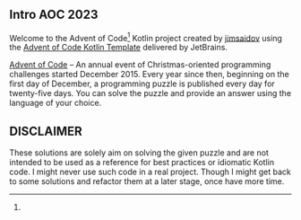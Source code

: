 ## Intro AOC 2023
Welcome to the Advent of Code[^aoc] Kotlin project created by [jimsaidov][github] using the [Advent of Code Kotlin Template][template] delivered by JetBrains.


[^aoc]:
[Advent of Code][aoc] – An annual event of Christmas-oriented programming challenges started December 2015.
Every year since then, beginning on the first day of December, a programming puzzle is published every day for twenty-five days.
You can solve the puzzle and provide an answer using the language of your choice.

## DISCLAIMER
These solutions are solely aim on solving the given puzzle and are not intended to be used as a reference for best practices or idiomatic Kotlin code. I might never use such code in a real project. Though I might get back to some solutions and refactor them at a later stage, once have more time.

[aoc]: https://adventofcode.com
[github]: https://github.com/jimsaidov
[template]: https://github.com/kotlin-hands-on/advent-of-code-kotlin-template
